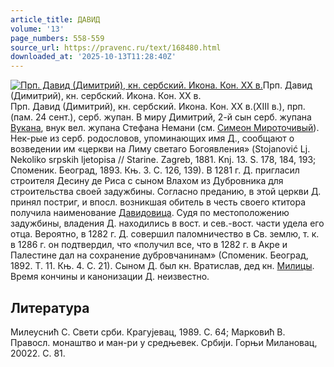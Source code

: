 ```yaml
---
article_title: ДАВИД
volume: '13'
page_numbers: 558-559
source_url: https://pravenc.ru/text/168480.html
downloaded_at: '2025-10-13T11:28:40Z'
---
```


[![Прп. Давид (Димитрий), кн. сербский. Икона. Кон. ХХ в.](https://pravenc.ru/data/932/475/1234/i200.jpg "Кликните для увеличения картинки")](https://pravenc.ru/data/932/475/1234/i400.jpg)Прп. Давид (Димитрий), кн. сербский. Икона. Кон. ХХ в.  
Прп. Давид (Димитрий), кн. сербский. Икона. Кон. ХХ в.(XIII в.), прп. (пам. 24 сент.), серб. жупан. В миру Димитрий, 2-й сын серб. жупана [Вукана](https://pravenc.ru/text/Вукан.html), внук вел. жупана Стефана Немани (см. [Симеон Мироточивый](<https://pravenc.ru/text/Симеон Мироточивый.html>)). Нек-рые из серб. родословов, упоминающих имя Д., сообщают о возведении им «церкви на Лиму светаго Богоявления» (Stojanović Lj. Nekoliko srpskih ljetopisa // Starine. Zagreb, 1881. Knj. 13. S. 178, 184, 193; Споменик. Београд, 1893. Књ. 3. С. 126, 139). В 1281 г. Д. пригласил строителя Десину де Риса с сыном Влахом из Дубровника для строительства своей задужбины. Согласно преданию, в этой церкви Д. принял постриг, и впосл. возникшая обитель в честь своего ктитора получила наименование [Давидовица](https://pravenc.ru/text/Давидовица.html). Судя по местоположению задужбины, владения Д. находились в вост. и сев.-вост. части удела его отца. Вероятно, в 1282 г. Д. совершил паломничество в Св. землю, т. к. в 1286 г. он подтвердил, что «получил все, что в 1282 г. в Акре и Палестине дал на сохранение дубровчанинам» (Споменик. Београд, 1892. Т. 11. Књ. 4. С. 21). Сыном Д. был кн. Вратислав, дед кн. [Милицы](https://pravenc.ru/text/Милица.html). Время кончины и канонизации Д. неизвестно.

## Литература

Милеуснић С. Свети срби. Крагуjевац, 1989. С. 64; Марковић В. Правосл. монаштво и ман-ри у средњевек. Србиjи. Горњи Милановац, 20022. С. 81.
